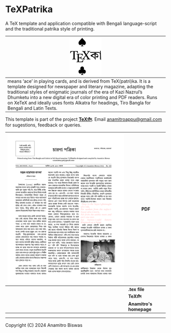 # TeXPatrika
A TeX template and application compatible with Bengali language-script and the traditional patrika style of printing.

| <img src="texka1.png" alt="drawing" width="100"/> |
| --- |
| means ‘ace’ in playing cards, and is derived from TeX(patri)ka. It is a template designed for newspaper and literary magazine, adapting the traditional styles of enigmatic journals of the era of Kazi Nazrul’s Dhumketu into a new digital era of color printing and PDF readers. Runs on XeTeX and ideally uses fonts Alkatra for headings, Tiro Bangla for Bengali and Latin Texts. |

This template is part of the project [**TeXচাঁদ**](https://anamitro.github.io/TeXchand). Email anamitroappu@gmail.com for sugestions, feedback or queries.

| ![](texka2.png) | **PDF** |
| --- | --- |
| | **.tex file** |
| | **TeXচাঁদ** |
| |**Anamitro's homepage** |

___

Copyright (C) 2024 Anamitro Biswas
